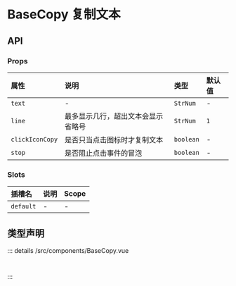 # BaseCopy 复制文本



## API 
### Props

|属性|说明|类型|默认值|
|:---|:---|:---|:---|
|`text`|-|`StrNum`|-|
|`line`|最多显示几行，超出文本会显示省略号|`StrNum`|`1`|
|`clickIconCopy`|是否只当点击图标时才复制文本|`boolean`|-|
|`stop`|是否阻止点击事件的冒泡|`boolean`|-|

### Slots

|插槽名|说明|Scope|
|:---|:---|:---|
|`default`|-|-|



## 类型声明
::: details
/src/components/BaseCopy.vue


``` ts



```

:::  



